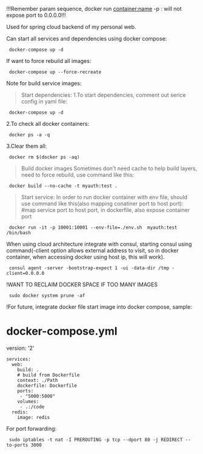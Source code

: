 !!!Remember param sequence, docker run <container:name> -p <port>:<port> will not expose port to 0.0.0.0!!!
    
Used for spring cloud backend of my personal web.

Can start all services and dependencies using docker compose:
    
     docker-compose up -d
    
If want to force rebuild all images:
   
     docker-compose up --force-recreate  
     
Note for build service images:

> Start dependencies:
1.To start dependencies, comment out serice config in yaml file:

     docker-compose up -d

2.To check all docker containers:
   
     docker ps -a -q

3.Clear them all:
   
     docker rm $(docker ps -aq)

> Build docker images
  Sometimes don't need cache to help build layers, need to force rebuild, use command like this:
   
     docker build --no-cache -t myauth:test .
    
> Start service:
In order to run docker container with env file, should use command like this(also mapping conatiner port to host port):
#map service port to host port, in dockerfile, also expose container port

     docker run -it -p 10001:10001 --env-file=./env.sh  myauth:test /bin/bash
   
When using cloud architecture integrate with consul, starting consul using command(-client option allows external address to visit, so in docker container, when accessing docker using host ip, this will work).
  
     consul agent -server -bootstrap-expect 1 -ui -data-dir /tmp -client=0.0.0.0

!WANT TO RECLAIM DOCKER SPACE IF TOO MANY IMAGES
    
     sudo docker system prune -af

!For future, integrate docker file start image into docker compose, sample:

# docker-compose.yml
version: '2'

    services:
      web:
        build: .
        # build from Dockerfile
        context: ./Path
        dockerfile: Dockerfile
        ports:
         - "5000:5000"
        volumes:
         - .:/code
      redis:
        image: redis
  
  
 For port forwarding:
 
     sudo iptables -t nat -I PREROUTING -p tcp --dport 80 -j REDIRECT --to-ports 3000
